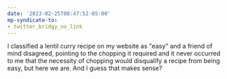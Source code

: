 ```yaml
---
date: '2023-02-25T08:47:52-05:00'
mp-syndicate-to:
- twitter_bridgy_no_link
---
```


I classified a lentil curry recipe on my website as "easy" and a friend of mind disagreed, pointing to the chopping it required and it never occurred to me that the necessity of chopping would disqualify a recipe from being easy, but here we are.  And I guess that makes sense?